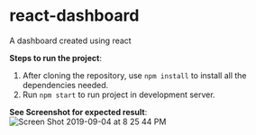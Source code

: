 # react-dashboard
A dashboard created using react 

**Steps to run the project**:
1. After cloning the repository, use `npm install` to install all the dependencies needed.
2. Run `npm start` to run project in development server.

**See Screenshot for expected result**:
![Screen Shot 2019-09-04 at 8 25 44 PM](https://user-images.githubusercontent.com/17417859/64309767-878ddd00-cf52-11e9-9078-14538a8f5eaf.png)
